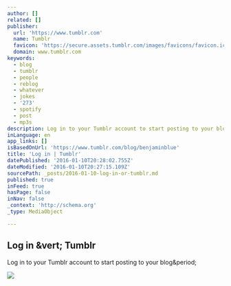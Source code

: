 ```yaml
---
author: []
related: []
publisher:
  url: 'https://www.tumblr.com'
  name: Tumblr
  favicon: 'https://secure.assets.tumblr.com/images/favicons/favicon.ico?_v=a891a6916b745ae20be499f98db2f875'
  domain: www.tumblr.com
keywords:
  - blog
  - tumblr
  - people
  - reblog
  - whatever
  - jokes
  - '273'
  - spotify
  - post
  - mp3s
description: Log in to your Tumblr account to start posting to your blog.
inLanguage: en
app_links: []
isBasedOnUrl: 'https://www.tumblr.com/blog/benjaminblue'
title: 'Log in | Tumblr'
datePublished: '2016-01-10T20:28:02.755Z'
dateModified: '2016-01-10T20:27:15.109Z'
sourcePath: _posts/2016-01-10-log-in-or-tumblr.md
published: true
inFeed: true
hasPage: false
inNav: false
_context: 'http://schema.org'
_type: MediaObject

---
```

<article style=""><h1>Log in &amp;vert; Tumblr</h1><p>Log in to your Tumblr account to start posting to your blog&amp;period;</p><img src="https://40.media.tumblr.com/28a526ef8f9784ce1a6adabddf9e96fb/tumblr_o0eenqEppT1qdgekko1_1280.jpg" /></article>